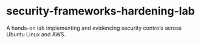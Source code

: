 # security-frameworks-hardening-lab
A hands-on lab implementing and evidencing security controls across Ubuntu Linux and AWS. 
